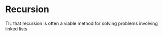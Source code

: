 # Recursion

TIL that recursion is often a viable method for solving problems involving linked lists
